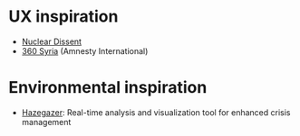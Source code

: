 # UX inspiration

* [Nuclear Dissent](https://nucleardissent.com/fallout-map)
* [360 Syria](http://www.360syria.com/) (Amnesty International)

# Environmental inspiration

* [Hazegazer](http://hazegazer.org/#m-taketour): Real-time analysis and visualization tool for enhanced crisis management